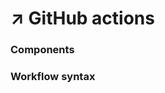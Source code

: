 # ↗️ GitHub actions

### Components <a href="#components-of-github-actions" id="components-of-github-actions"></a>

### Workflow syntax <a href="#workflow-syntax" id="workflow-syntax"></a>
